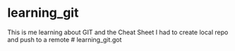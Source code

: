# learning_git
This is me learning about GIT and the Cheat Sheet
I had to create local repo and push to a remote # learning_git.got